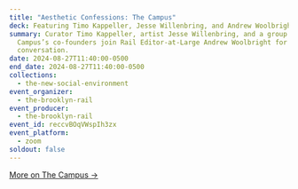 ```yaml
---
title: "Aesthetic Confessions: The Campus"
deck: Featuring Timo Kappeller, Jesse Willenbring, and Andrew Woolbright.
summary: Curator Timo Kappeller, artist Jesse Willenbring, and a group of The
  Campus’s co-founders join Rail Editor-at-Large Andrew Woolbright for a
  conversation.
date: 2024-08-27T11:40:00-0500
end_date: 2024-08-27T11:40:00-0500
collections:
  - the-new-social-environment
event_organizer:
  - the-brooklyn-rail
event_producer:
  - the-brooklyn-rail
event_id: reccvBOqVWspIh3zx
event_platform:
  - zoom
soldout: false
---
```

[More on The Campus →](https://www.thecampusupstate.com/)